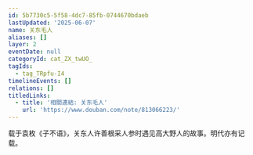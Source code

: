 ```yaml
---
id: 5b7730c5-5f58-4dc7-85fb-0744670bdaeb
lastUpdated: '2025-06-07'
name: 关东毛人
aliases: []
layer: 2
eventDate: null
categoryId: cat_ZX_twUO_
tagIds:
  - tag_TRpfu-I4
timelineEvents: []
relations: []
titledLinks:
  - title: '相關連結: 关东毛人'
    url: 'https://www.douban.com/note/813066223/'
---
```

载于袁枚《子不语》，关东人许善根采人参时遇见高大野人的故事。明代亦有记载。
